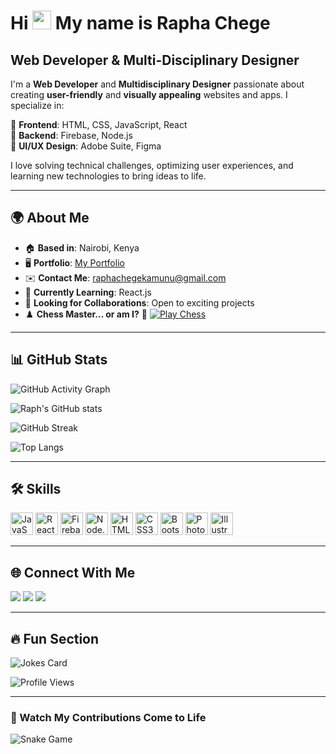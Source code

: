 # Hi <img src="https://media.giphy.com/media/hvRJCLFzcasrR4ia7z/giphy.gif" width="30px"> My name is Rapha Chege


## Web Developer & Multi-Disciplinary Designer  

I'm a **Web Developer** and **Multidisciplinary Designer** passionate about creating **user-friendly** and **visually appealing** websites and apps. I specialize in:  

🔹 **Frontend**: HTML, CSS, JavaScript, React  
🔹 **Backend**: Firebase, Node.js  
🔹 **UI/UX Design**: Adobe Suite, Figma  

I love solving technical challenges, optimizing user experiences, and learning new technologies to bring ideas to life.  

---

## 🌍 About Me  

- 🏠 **Based in**: Nairobi, Kenya  
- 🖥️ **Portfolio**: [My Portfolio](https://my-portfolio-delta-self-31.vercel.app/)  
- ✉️ **Contact Me**: [raphachegekamunu@gmail.com](mailto:raphachegekamunu@gmail.com)  
- 📖 **Currently Learning**: React.js  
- 🤝 **Looking for Collaborations**: Open to exciting projects  
- ♟️ **Chess Master... or am I?** 🤪 [![Play Chess](https://img.shields.io/badge/Play-Chess-green?style=for-the-badge&logo=chess.com&logoColor=white)](https://www.chess.com/play/computer)  

---

## 📊 GitHub Stats  

![GitHub Activity Graph](https://github-readme-activity-graph.vercel.app/graph?username=raphachegeke&bg_color=1c1917&color=ffffff&line=6366f1&point=14b8a6&area_color=6366f1&title_color=6366f1&area=true&hide_border=true)  

![Raph's GitHub stats](https://github-readme-stats.vercel.app/api?username=raphachegeke&show_icons=true&count_private=true&title_color=6366f1&text_color=ffffff&icon_color=14b8a6&bg_color=1c1917&hide_border=true)  

![GitHub Streak](https://streak-stats.demolab.com/?user=raphachegeke&background=1c1917&border=000000&stroke=6366f1&ring=6366f1&fire=14b8a6&currStreakNum=ffffff&sideNums=ffffff&currStreakLabel=6366f1&sideLabels=14b8a6&dates=ffffff&hide_border=true)  

![Top Langs](https://github-readme-stats.vercel.app/api/top-langs/?username=raphachegeke&layout=compact&title_color=6366f1&text_color=ffffff&icon_color=14b8a6&bg_color=1c1917&hide_border=true)  

---

## 🛠 Skills  

<p align="left">
  <a href="https://developer.mozilla.org/en-US/docs/Web/JavaScript" target="_blank"><img src="https://raw.githubusercontent.com/danielcranney/readme-generator/main/public/icons/skills/javascript-colored.svg" width="36" height="36" alt="JavaScript" /></a>
  <a href="https://reactjs.org/" target="_blank"><img src="https://raw.githubusercontent.com/danielcranney/readme-generator/main/public/icons/skills/react-colored.svg" width="36" height="36" alt="React" /></a>
  <a href="https://firebase.google.com/" target="_blank"><img src="https://raw.githubusercontent.com/danielcranney/readme-generator/main/public/icons/skills/firebase-colored.svg" width="36" height="36" alt="Firebase" /></a>
  <a href="https://nodejs.org/en/" target="_blank"><img src="https://raw.githubusercontent.com/danielcranney/readme-generator/main/public/icons/skills/nodejs-colored.svg" width="36" height="36" alt="Node.js" /></a>
  <a href="https://developer.mozilla.org/en-US/docs/Glossary/HTML5" target="_blank"><img src="https://raw.githubusercontent.com/danielcranney/readme-generator/main/public/icons/skills/html5-colored.svg" width="36" height="36" alt="HTML5" /></a>
  <a href="https://www.w3.org/TR/CSS/#css" target="_blank"><img src="https://raw.githubusercontent.com/danielcranney/readme-generator/main/public/icons/skills/css3-colored.svg" width="36" height="36" alt="CSS3" /></a>
  <a href="https://getbootstrap.com/" target="_blank"><img src="https://raw.githubusercontent.com/danielcranney/readme-generator/main/public/icons/skills/bootstrap-colored.svg" width="36" height="36" alt="Bootstrap" /></a>
  <a href="https://www.adobe.com/" target="_blank"><img src="https://raw.githubusercontent.com/danielcranney/readme-generator/main/public/icons/skills/photoshop-colored.svg" width="36" height="36" alt="Photoshop" /></a>
  <a href="https://www.adobe.com/products/illustrator.html" target="_blank"><img src="https://raw.githubusercontent.com/danielcranney/readme-generator/main/public/icons/skills/illustrator-colored.svg" width="36" height="36" alt="Illustrator" /></a>
</p>

---

## 🌐 Connect With Me  

<p align="left">
  <a href="https://github.com/raphachegeke" target="_blank"><img src="https://img.shields.io/badge/GitHub-1c1917?style=for-the-badge&logo=github&logoColor=14b8a6" /></a>
  <a href="https://www.linkedin.com/in/rapha-kamunu-38b1212ba" target="_blank"><img src="https://img.shields.io/badge/LinkedIn-1c1917?style=for-the-badge&logo=linkedin&logoColor=14b8a6" /></a>
  <a href="https://www.x.com/kamunu9288" target="_blank"><img src="https://img.shields.io/badge/Twitter-1c1917?style=for-the-badge&logo=twitter&logoColor=14b8a6" /></a>
</p>

---

## 🔥 Fun Section  

![Jokes Card](https://readme-jokes.vercel.app/api)  

![Profile Views](https://komarev.com/ghpvc/?username=raphachegeke&label=Profile%20Views&color=6366f1&style=flat&hide_border=true)  

---

### 🐍 Watch My Contributions Come to Life  
![Snake Game](https://github.com/raphachegeke/raphachegeke/blob/output/github-contribution-grid-snake.svg)
